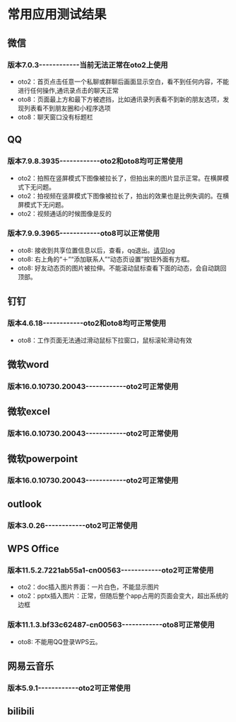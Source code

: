 # 常用应用测试结果
## 微信
### 版本7.0.3------------当前无法正常在oto2上使用
- oto2：首页点击任意一个私聊或群聊后画面显示空白，看不到任何内容，不能进行任何操作,通讯录点击的聊天正常
- oto8：页面最上方和最下方被遮挡，比如通讯录列表看不到新的朋友选项，发现列表看不到朋友圈和小程序选项
- oto8：聊天窗口没有标题栏

## QQ
### 版本7.9.8.3935------------oto2和oto8均可正常使用
- oto2：拍照在竖屏模式下图像被拉长了，但拍出来的图片显示正常。在横屏模式下无问题。
- oto2：拍视频在竖屏模式下图像被拉长了，拍出的效果也是比例失调的。在横屏模式下无问题。
- oto2：视频通话的时候图像是反的
### 版本7.9.9.3965------------oto8可以正常使用
- oto8: 接收到共享位置信息以后，查看，qq退出。[请见log](https://github.com/openthos/app-testing-results/blob/master/%E6%B5%8B%E8%AF%95%E5%86%85%E5%AE%B9%E5%8F%8A%E7%BB%93%E6%9E%9C/log/qqcrash.txt)
- oto8: 右上角的“＋”“添加联系人”“动态页设置”按钮外面有方框。
- oto8: 好友动态页的图片被拉伸。不能滚动鼠标查看下面的动态，会自动跳回顶部。


## 钉钉
### 版本4.6.18------------oto2和oto8均可正常使用
- oto8：工作页面无法通过滑动鼠标下拉窗口，鼠标滚轮滑动有效

## 微软word
### 版本16.0.10730.20043------------oto2可正常使用

## 微软excel
### 版本16.0.10730.20043------------oto2可正常使用

## 微软powerpoint
### 版本16.0.10730.20043------------oto2可正常使用

## outlook
### 版本3.0.26------------oto2可正常使用

## WPS Office
### 版本11.5.2.7221ab55a1-cn00563------------oto2可正常使用
- oto2：doc插入图片界面：一片白色，不能显示图片
- oto2：pptx插入图片：正常，但随后整个app占用的页面会变大，超出系统的边框
### 版本11.1.3.bf33c62487-cn00563------------oto8可正常使用
- oto8: 不能用QQ登录WPS云。

## 网易云音乐
### 版本5.9.1------------oto2可正常使用

## bilibili
